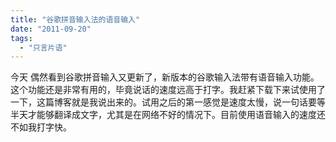 ```yaml
---
title: "谷歌拼音输入法的语音输入"
date: "2011-09-20"
tags: 
  - "只言片语"
---
```


今天 偶然看到谷歌拼音输入又更新了，新版本的谷歌输入法带有语音输入功能。这个功能还是非常有用的，毕竟说话的速度远高于打字。我赶紧下载下来试使用了一下，这篇博客就是我说出来的。试用之后的第一感觉是速度太慢，说一句话要等半天才能够翻译成文字，尤其是在网络不好的情况下。目前使用语音输入的速度还不如我打字快。
